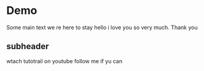 # Demo
Some main text
we re here to stay 
hello
i love you so very much. Thank you 
## subheader

wtach tutotrail on youtube 
follow me if yu can 
